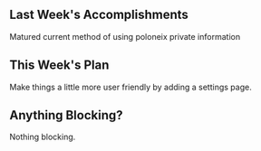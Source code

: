 ## Last Week's Accomplishments

Matured current method of using poloneix private information

## This Week's Plan

Make things a little more user friendly by adding a settings page.

## Anything Blocking?

Nothing blocking.
